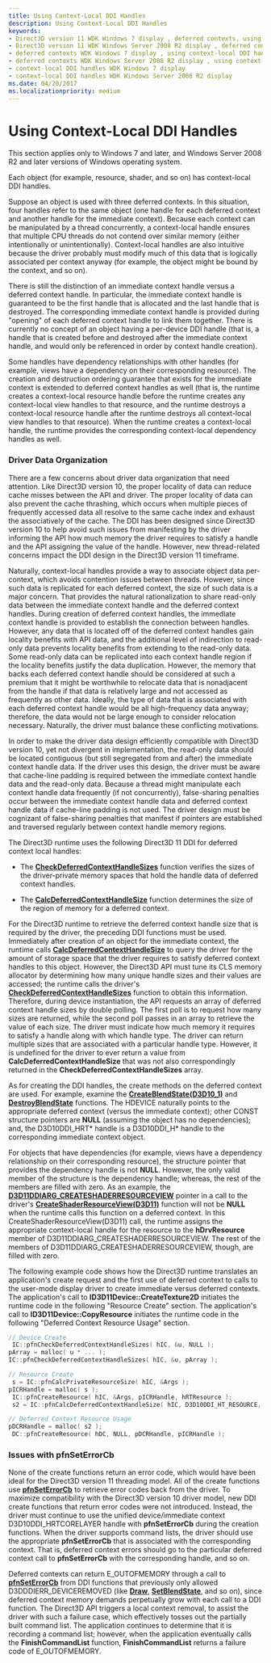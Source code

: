 ```yaml
---
title: Using Context-Local DDI Handles
description: Using Context-Local DDI Handles
keywords:
- Direct3D version 11 WDK Windows 7 display , deferred contexts, using context-local DDI handles
- Direct3D version 11 WDK Windows Server 2008 R2 display , deferred contexts, using context-local DDI handles
- deferred contexts WDK Windows 7 display , using context-local DDI handles
- deferred contexts WDK Windows Server 2008 R2 display , using context-local DDI handles
- context-local DDI handles WDK Windows 7 display
- context-local DDI handles WDK Windows Server 2008 R2 display
ms.date: 04/20/2017
ms.localizationpriority: medium
---
```


# Using Context-Local DDI Handles


This section applies only to Windows 7 and later, and Windows Server 2008 R2 and later versions of Windows operating system.

Each object (for example, resource, shader, and so on) has context-local DDI handles.

Suppose an object is used with three deferred contexts. In this situation, four handles refer to the same object (one handle for each deferred context and another handle for the immediate context). Because each context can be manipulated by a thread concurrently, a context-local handle ensures that multiple CPU threads do not contend over similar memory (either intentionally or unintentionally). Context-local handles are also intuitive because the driver probably must modify much of this data that is logically associated per context anyway (for example, the object might be bound by the context, and so on).

There is still the distinction of an immediate context handle versus a deferred context handle. In particular, the immediate context handle is guaranteed to be the first handle that is allocated and the last handle that is destroyed. The corresponding immediate context handle is provided during "opening" of each deferred context handle to link them together. There is currently no concept of an object having a per-device DDI handle (that is, a handle that is created before and destroyed after the immediate context handle, and would only be referenced in order by context handle creation).

Some handles have dependency relationships with other handles (for example, views have a dependency on their corresponding resource). The creation and destruction ordering guarantee that exists for the immediate context is extended to deferred context handles as well (that is, the runtime creates a context-local resource handle before the runtime creates any context-local view handles to that resource, and the runtime destroys a context-local resource handle after the runtime destroys all context-local view handles to that resource). When the runtime creates a context-local handle, the runtime provides the corresponding context-local dependency handles as well.

### <span id="driver_data_organization"></span><span id="DRIVER_DATA_ORGANIZATION"></span>Driver Data Organization

There are a few concerns about driver data organization that need attention. Like Direct3D version 10, the proper locality of data can reduce cache misses between the API and driver. The proper locality of data can also prevent the cache thrashing, which occurs when multiple pieces of frequently accessed data all resolve to the same cache index and exhaust the associatively of the cache. The DDI has been designed since Direct3D version 10 to help avoid such issues from manifesting by the driver informing the API how much memory the driver requires to satisfy a handle and the API assigning the value of the handle. However, new thread-related concerns impact the DDI design in the Direct3D version 11 timeframe.

Naturally, context-local handles provide a way to associate object data per-context, which avoids contention issues between threads. However, since such data is replicated for each deferred context, the size of such data is a major concern. That provides the natural rationalization to share read-only data between the immediate context handle and the deferred context handles. During creation of deferred context handles, the immediate context handle is provided to establish the connection between handles. However, any data that is located off of the deferred context handles gain locality benefits with API data, and the additional level of indirection to read-only data prevents locality benefits from extending to the read-only data. Some read-only data can be replicated into each context handle region if the locality benefits justify the data duplication. However, the memory that backs each deferred context handle should be considered at such a premium that it might be worthwhile to relocate data that is nonadjacent from the handle if that data is relatively large and not accessed as frequently as other data. Ideally, the type of data that is associated with each deferred context handle would be all high-frequency data anyway; therefore, the data would not be large enough to consider relocation necessary. Naturally, the driver must balance these conflicting motivations.

In order to make the driver data design efficiently compatible with Direct3D version 10, yet not divergent in implementation, the read-only data should be located contiguous (but still segregated from and after) the immediate context handle data. If the driver uses this design, the driver must be aware that cache-line padding is required between the immediate context handle data and the read-only data. Because a thread might manipulate each context handle data frequently (if not concurrently), false-sharing penalties occur between the immediate context handle data and deferred context handle data if cache-line padding is not used. The driver design must be cognizant of false-sharing penalties that manifest if pointers are established and traversed regularly between context handle memory regions.

The Direct3D runtime uses the following Direct3D 11 DDI for deferred context local handles:

-   The [**CheckDeferredContextHandleSizes**](/windows-hardware/drivers/ddi/d3d10umddi/nc-d3d10umddi-pfnd3d11ddi_checkdeferredcontexthandlesizes) function verifies the sizes of the driver-private memory spaces that hold the handle data of deferred context handles.

-   The [**CalcDeferredContextHandleSize**](/windows-hardware/drivers/ddi/d3d10umddi/nc-d3d10umddi-pfnd3d11ddi_calcdeferredcontexthandlesize) function determines the size of the region of memory for a deferred context.

For the Direct3D runtime to retrieve the deferred context handle size that is required by the driver, the preceding DDI functions must be used. Immediately after creation of an object for the immediate context, the runtime calls [**CalcDeferredContextHandleSize**](/windows-hardware/drivers/ddi/d3d10umddi/nc-d3d10umddi-pfnd3d11ddi_calcdeferredcontexthandlesize) to query the driver for the amount of storage space that the driver requires to satisfy deferred context handles to this object. However, the Direct3D API must tune its CLS memory allocator by determining how many unique handle sizes and their values are accessed; the runtime calls the driver's [**CheckDeferredContextHandleSizes**](/windows-hardware/drivers/ddi/d3d10umddi/nc-d3d10umddi-pfnd3d11ddi_checkdeferredcontexthandlesizes) function to obtain this information. Therefore, during device instantiation, the API requests an array of deferred context handle sizes by double polling. The first poll is to request how many sizes are returned, while the second poll passes in an array to retrieve the value of each size. The driver must indicate how much memory it requires to satisfy a handle along with which handle type. The driver can return multiple sizes that are associated with a particular handle type. However, it is undefined for the driver to ever return a value from **CalcDeferredContextHandleSize** that was not also correspondingly returned in the **CheckDeferredContextHandleSizes** array.

As for creating the DDI handles, the create methods on the deferred context are used. For example, examine the [**CreateBlendState(D3D10\_1)**](/windows-hardware/drivers/ddi/d3d10umddi/nc-d3d10umddi-pfnd3d10_1ddi_createblendstate) and [**DestroyBlendState**](/windows-hardware/drivers/ddi/d3d10umddi/nc-d3d10umddi-pfnd3d10ddi_destroyblendstate) functions. The HDEVICE naturally points to the appropriate deferred context (versus the immediate context); other CONST structure pointers are **NULL** (assuming the object has no dependencies); and, the D3D10DDI\_HRT\* handle is a D3D10DDI\_H\* handle to the corresponding immediate context object.

For objects that have dependencies (for example, views have a dependency relationship on their corresponding resource), the structure pointer that provides the dependency handle is not **NULL**. However, the only valid member of the structure is the dependency handle; whereas, the rest of the members are filled with zero. As an example, the [**D3D11DDIARG\_CREATESHADERRESOURCEVIEW**](/windows-hardware/drivers/ddi/d3d10umddi/ns-d3d10umddi-d3d11ddiarg_createshaderresourceview) pointer in a call to the driver's [**CreateShaderResourceView(D3D11)**](/windows-hardware/drivers/ddi/d3d10umddi/nc-d3d10umddi-pfnd3d11ddi_createshaderresourceview) function will not be **NULL** when the runtime calls this function on a deferred context. In this CreateShaderResourceView(D3D11) call, the runtime assigns the appropriate context-local handle for the resource to the **hDrvResource** member of D3D11DDIARG\_CREATESHADERRESOURCEVIEW. The rest of the members of D3D11DDIARG\_CREATESHADERRESOURCEVIEW, though, are filled with zero.

The following example code shows how the Direct3D runtime translates an application's create request and the first use of deferred context to calls to the user-mode display driver to create immediate versus deferred contexts. The application's call to **ID3D11Device::CreateTexture2D** initiates the runtime code in the following "Resource Create" section. The application's call to **ID3D11Device::CopyResource** initiates the runtime code in the following "Deferred Context Resource Usage" section.

```cpp
// Device Create
 IC::pfnCheckDeferredContextHandleSizes( hIC, &u, NULL );
pArray = malloc( u * ... );
IC::pfnCheckDeferredContextHandleSizes( hIC, &u, pArray );

// Resource Create
 s = IC::pfnCalcPrivateResourceSize( hIC, &Args );
pICRHandle = malloc( s );
 IC::pfnCreateResource( hIC, &Args, pICRHandle, hRTResource );
 s2 = IC::pfnCalcDeferredContextHandleSize( hIC, D3D10DDI_HT_RESOURCE, pICRHandle );

// Deferred Context Resource Usage
pDCRHandle = malloc( s2 );
 DC::pfnCreateResource( hDC, NULL, pDCRHandle, pICRHandle );
```

### <span id="issues_with_pfnseterrorcb"></span><span id="ISSUES_WITH_PFNSETERRORCB"></span>Issues with pfnSetErrorCb

None of the create functions return an error code, which would have been ideal for the Direct3D version 11 threading model. All of the create functions use [**pfnSetErrorCb**](/windows-hardware/drivers/ddi/d3d10umddi/nc-d3d10umddi-pfnd3d10ddi_seterror_cb) to retrieve error codes back from the driver. To maximize compatibility with the Direct3D version 10 driver model, new DDI create functions that return error codes were not introduced. Instead, the driver must continue to use the unified device/immediate context D3D10DDI\_HRTCORELAYER handle with **pfnSetErrorCb** during the creation functions. When the driver supports command lists, the driver should use the appropriate **pfnSetErrorCb** that is associated with the corresponding context. That is, deferred context errors should go to the particular deferred context call to **pfnSetErrorCb** with the corresponding handle, and so on.

Deferred contexts can return E\_OUTOFMEMORY through a call to [**pfnSetErrorCb**](/windows-hardware/drivers/ddi/d3d10umddi/nc-d3d10umddi-pfnd3d10ddi_seterror_cb) from DDI functions that previously only allowed D3DDDIERR\_DEVICEREMOVED (like [**Draw**](/windows-hardware/drivers/ddi/d3d10umddi/nc-d3d10umddi-pfnd3d10ddi_draw), [**SetBlendState**](/windows-hardware/drivers/ddi/d3d10umddi/nc-d3d10umddi-pfnd3d10ddi_setblendstate), and so on), since deferred context memory demands perpetually grow with each call to a DDI function. The Direct3D API triggers a local context removal, to assist the driver with such a failure case, which effectively tosses out the partially built command list. The application continues to determine that it is recording a command list; however, when the application eventually calls the **FinishCommandList** function, **FinishCommandList** returns a failure code of E\_OUTOFMEMORY.

 

